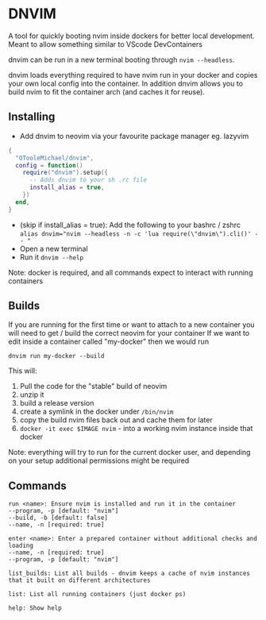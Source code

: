 # DNVIM

A tool for quickly booting nvim inside dockers for better local development. Meant to allow something similar to VScode DevContainers

dnvim can be run in a new terminal booting through `nvim --headless`.

dnvim loads everything required to have nvim run in your docker and copies your own local config into the container. In addition dnvim allows you to build nvim to fit the container arch (and caches it for reuse).

## Installing

- Add dnvim to neovim via your favourite package manager eg. lazyvim

```lua
{
  "OTooleMichael/dnvim",
  config = function()
    require("dnvim").setup({
      -- Adds dnvim to your sh .rc file
      install_alias = true,
    })
  end,
}
```

- (skip if install_alias = true): Add the following to your bashrc / zshrc
  `alias dnvim="nvim --headless -n -c 'lua require(\"dnvim\").cli()' -- "`
- Open a new terminal
- Run it `dnvim --help`

Note: docker is required, and all commands expect to interact with running containers

## Builds

If you are running for the first time or want to attach to a new container you will need to get / build the correct neovim for your container
If we want to edit inside a container called "my-docker" then we would run

`dnvim run my-docker --build`

This will:

1. Pull the code for the "stable" build of neovim
2. unzip it
3. build a release version
4. create a symlink in the docker under `/bin/nvim`
5. copy the build nvim files back out and cache them for later
6. `docker -it exec $IMAGE nvim` - into a working nvim instance inside that docker

Note: everything will try to run for the current docker user, and depending on your setup additional permissions might be required

## Commands

```
run <name>: Ensure nvim is installed and run it in the container
--program, -p [default: "nvim"]
--build, -b [default: false]
--name, -n [required: true]

enter <name>: Enter a prepared container without additional checks and loading
--name, -n [required: true]
--program, -p [default: "nvim"]

list_builds: List all builds - dnvim keeps a cache of nvim instances that it built on different architectures

list: List all running containers (just docker ps)

help: Show help
```
